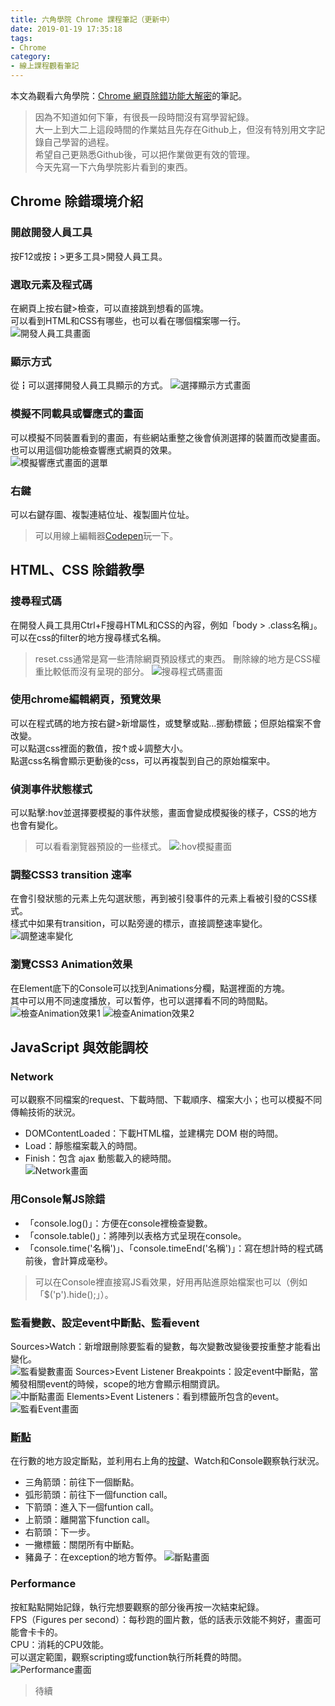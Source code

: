 ```yaml
---
title: 六角學院 Chrome 課程筆記（更新中）
date: 2019-01-19 17:35:18
tags:
- Chrome
category: 
- 線上課程觀看筆記
---
```


本文為觀看六角學院：[Chrome 網頁除錯功能大解密](https://www.udemy.com/chrome-devtools/)的筆記。  

> 因為不知道如何下筆，有很長一段時間沒有寫學習紀錄。  
> 大一上到大二上這段時間的作業姑且先存在Github上，但沒有特別用文字記錄自己學習的過程。  
> 希望自己更熟悉Github後，可以把作業做更有效的管理。  
> 今天先寫一下六角學院影片看到的東西。  

<!-- more -->

## Chrome 除錯環境介紹

### 開啟開發人員工具

按F12或按┇>更多工具>開發人員工具。

### 選取元素及程式碼

在網頁上按右鍵>檢查，可以直接跳到想看的區塊。  
可以看到HTML和CSS有哪些，也可以看在哪個檔案哪一行。  
![開發人員工具畫面](01.png)

### 顯示方式

從┇可以選擇開發人員工具顯示的方式。
![選擇顯示方式畫面](02.png)

### 模擬不同載具或響應式的畫面

可以模擬不同裝置看到的畫面，有些網站重整之後會偵測選擇的裝置而改變畫面。  
也可以用這個功能檢查響應式網頁的效果。  
![模擬響應式畫面的選單](03.png)

### 右鍵

可以右鍵存圖、複製連結位址、複製圖片位址。
> 可以用線上編輯器[Codepen](https://codepen.io/)玩一下。

## HTML、CSS 除錯教學

### 搜尋程式碼

在開發人員工具用Ctrl+F搜尋HTML和CSS的內容，例如「body > .class名稱」。  
可以在css的filter的地方搜尋樣式名稱。
> reset.css通常是寫一些清除網頁預設樣式的東西。
> 刪除線的地方是CSS權重比較低而沒有呈現的部分。
![搜尋程式碼畫面](04.png)  

### 使用chrome編輯網頁，預覽效果

可以在程式碼的地方按右鍵>新增屬性，或雙擊或點…挪動標籤；但原始檔案不會改變。  
可以點選css裡面的數值，按↑或↓調整大小。  
點選css名稱會顯示更動後的css，可以再複製到自己的原始檔案中。  

### 偵測事件狀態樣式

可以點擊:hov並選擇要模擬的事件狀態，畫面會變成模擬後的樣子，CSS的地方也會有變化。  
> 可以看看瀏覽器預設的一些樣式。
![:hov模擬畫面](05.png)

### 調整CSS3 transition 速率

在會引發狀態的元素上先勾選狀態，再到被引發事件的元素上看被引發的CSS樣式。  
樣式中如果有transition，可以點旁邊的標示，直接調整速率變化。  
![調整速率變化](06.png)

### 瀏覽CSS3 Animation效果

在Element底下的Console可以找到Animations分欄，點選裡面的方塊。  
其中可以用不同速度播放，可以暫停，也可以選擇看不同的時間點。  
![檢查Animation效果1](07.png)
![檢查Animation效果2](08.png)

## JavaScript 與效能調校

### Network

可以觀察不同檔案的request、下載時間、下載順序、檔案大小；也可以模擬不同傳輸技術的狀況。  
* DOMContentLoaded：下載HTML檔，並建構完 DOM 樹的時間。  
* Load：靜態檔案載入的時間。
* Finish：包含 ajax 動態載入的總時間。  
![Network畫面](09.png)

### 用Console幫JS除錯

* 「console.log()」：方便在console裡檢查變數。  
* 「console.table()」：將陣列以表格方式呈現在console。  
* 「console.time('名稱')」、「console.timeEnd('名稱')」：寫在想計時的程式碼前後，會計算成毫秒。  

> 可以在Console裡直接寫JS看效果，好用再貼進原始檔案也可以（例如「$('p').hide();」）。

### 監看變數、設定event中斷點、監看event

Sources>Watch：新增跟刪除要監看的變數，每次變數改變後要按重整才能看出變化。  
![監看變數畫面](10.png)
Sources>Event Listener Breakpoints：設定event中斷點，當觸發相關event的時候，scope的地方會顯示相關資訊。  
![中斷點畫面](11.png)
Elements>Event Listeners：看到標籤所包含的event。  
![監看Event畫面](12.png)

### [斷點](https://developers.google.com/web/tools/chrome-devtools/javascript/breakpoints?hl=zh-tw)

在行數的地方設定斷點，並利用右上角的[按鍵](https://developers.google.com/web/tools/chrome-devtools/javascript/step-code)、Watch和Console觀察執行狀況。  

* 三角箭頭：前往下一個斷點。
* 弧形箭頭：前往下一個function call。
* 下箭頭：進入下一個funtion call。
* 上箭頭：離開當下function call。
* 右箭頭：下一步。
* 一撇標籤：關閉所有中斷點。
* 豬鼻子：在exception的地方暫停。
![斷點畫面](13.png)

### Performance

按紅點點開始記錄，執行完想要觀察的部分後再按一次結束紀錄。  
FPS（Figures per second）：每秒跑的圖片數，低的話表示效能不夠好，畫面可能會卡卡的。  
CPU：消耗的CPU效能。  
可以選定範圍，觀察scripting或function執行所耗費的時間。  
![Performance畫面](14.png)

> 待續
